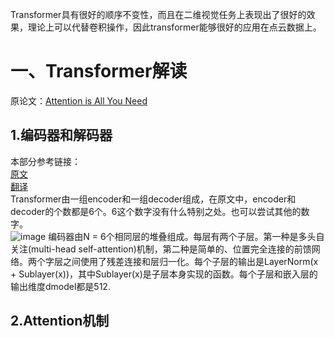 Transformer具有很好的顺序不变性，而且在二维视觉任务上表现出了很好的效果，理论上可以代替卷积操作，因此transformer能够很好的应用在点云数据上。  

# 一、Transformer解读  
原论文：[Attention is All You Need](https://arxiv.org/abs/1706.03762)  

## 1.编码器和解码器  
本部分参考链接：  
[原文](http://jalammar.github.io/illustrated-transformer/)  
[翻译](https://blog.csdn.net/longxinchen_ml/article/details/86533005)  
Transformer由一组encoder和一组decoder组成，在原文中，encoder和decoder的个数都是6个。6这个数字没有什么特别之处。也可以尝试其他的数字。  
![image](https://user-images.githubusercontent.com/74122331/129995453-a8c3fa54-5df4-4498-af8d-fbd80f21a2a9.png)
编码器由N = 6个相同层的堆叠组成。每层有两个子层。第一种是多头自关注(multi-head self-attention)机制，第二种是简单的、位置完全连接的前馈网络。两个字层之间使用了残差连接和层归一化。每个子层的输出是LayerNorm(x + Sublayer(x))，其中Sublayer(x)是子层本身实现的函数。每个子层和嵌入层的输出维度dmodel都是512.  

## 2.Attention机制  
